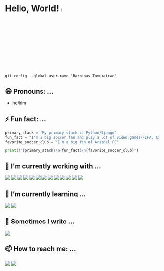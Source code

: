 # Hello, World! <img src="https://raw.githubusercontent.com/MartinHeinz/MartinHeinz/master/wave.gif" width="5%">

`git config --global user.name "Barnabas Tumuhairwe"`

## 😄 Pronouns: ...
- he/him

## ⚡ Fun fact: ...

```py
primary_stack = "My primary stack is Python/Django"
fun_fact = "I'm a big soccer fan and play a lot of video games(FIFA, Call Of Duty, Mortal Kombat)"
favorite_soccer_club = "I'm a big fan of Arsenal FC"

print(f"{primary_stack}\n{fun_fact}\n{favorite_soccer_club}")
```

## 🔭 I'm currently working with ...

<img src="https://img.shields.io/badge/Python-FFD43B?style=for-the-badge&logo=python&logoColor=blue"> <img src="https://img.shields.io/badge/Django-092E20?style=for-the-badge&logo=django&logoColor=green"> <img src="https://img.shields.io/badge/django%20rest-ff1709?style=for-the-badge&logo=django&logoColor=white">  <img src="https://img.shields.io/badge/Flask-000000?style=for-the-badge&logo=flask&logoColor=white"> <img src="https://img.shields.io/badge/fastapi-109989?style=for-the-badge&logo=FASTAPI&logoColor=white"> <img src="https://img.shields.io/badge/JavaScript-323330?style=for-the-badge&logo=javascript&logoColor=F7DF1E"> <img src="https://img.shields.io/badge/React-20232A?style=for-the-badge&logo=react&logoColor=61DAFB"> <img src="https://img.shields.io/badge/Redux-593D88?style=for-the-badge&logo=redux&logoColor=white"> <img src="https://img.shields.io/badge/PostgreSQL-316192?style=for-the-badge&logo=postgresql&logoColor=white"> <img src="https://img.shields.io/badge/redis-%23DD0031.svg?&style=for-the-badge&logo=redis&logoColor=white"> <img src="https://img.shields.io/badge/rabbitmq-%23FF6600.svg?&style=for-the-badge&logo=rabbitmq&logoColor=white"> <img src="https://img.shields.io/badge/GraphQl-E10098?style=for-the-badge&logo=graphql&logoColor=white"> <img src="https://img.shields.io/badge/Docker-2CA5E0?style=for-the-badge&logo=docker&logoColor=white">
<!-- ![fastapi-1](https://user-images.githubusercontent.com/38134382/156886521-2ece8053-c220-4a04-8bb4-338b638bc994.svg) -->

## 🌱 I’m currently learning ...

<img src="https://img.shields.io/badge/Dart-0175C2?style=for-the-badge&logo=dart&logoColor=white"> <img src="https://img.shields.io/badge/kubernetes-326ce5.svg?&style=for-the-badge&logo=kubernetes&logoColor=white">

## 💬 Sometimes I write ...

<a href="https://medium.com/@_tumuhairwe"><img src="https://img.shields.io/badge/Medium-12100E?style=for-the-badge&logo=medium&logoColor=white"></a>

## 📫 How to reach me: ...

<a href="mailto: barnabasumuhairwe@gmail.com"><img src="https://img.shields.io/badge/Gmail-D14836?style=for-the-badge&logo=gmail&logoColor=white"></a> <a href="https://linkedin.com/in/barnabastb" target="blank"><img src="https://img.shields.io/badge/LinkedIn-0077B5?style=for-the-badge&logo=linkedin&logoColor=white"></a>
<!-- 
## Github Stats

[![Top Langs](https://github-readme-stats.vercel.app/api/top-langs/?username=BarnaTB)](https://github.com/anuraghazra/github-readme-stats) -->


<!--
**BarnaTB/BarnaTB** is a ✨ _special_ ✨ repository because its `README.md` (this file) appears on your GitHub profile.

Here are some ideas to get you started:

- 🔭 I’m currently working on ...
- 🌱 I’m currently learning ...
- 👯 I’m looking to collaborate on ...
- 🤔 I’m looking for help with ...
- 📫 How to reach me: ...
- ⚡ Fun fact: ...
-->
